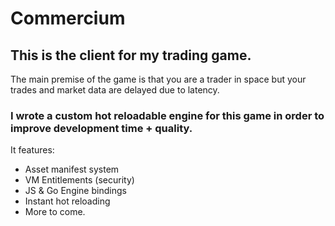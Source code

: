 # Commercium

## This is the client for my trading game.

The main premise of the game is that you are a trader in space but your trades and market data are delayed due to latency.

### I wrote a custom hot reloadable engine for this game in order to improve development time + quality.

It features:

* Asset manifest system
* VM Entitlements (security)
* JS & Go Engine bindings
* Instant hot reloading
* More to come.
